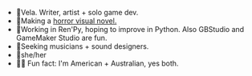 - 🐍Vela. Writer, artist + solo game dev.
- 🔪Making a [horror visual novel.](https://moondisorder.itch.io/)
- 🔑Working in Ren'Py, hoping to improve in Python. Also GBStudio and GameMaker Studio are fun.
- 🎸Seeking musicians + sound designers. 
- 🥀she/her
- 🦘🦌 Fun fact: I'm American + Australian, yes both.
